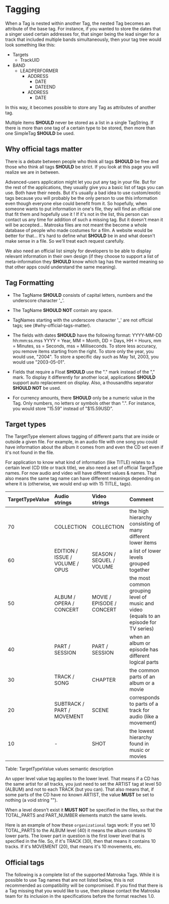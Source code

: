 # Tagging

When a Tag is nested within another Tag, the nested Tag becomes an attribute of the base tag.
For instance, if you wanted to store the dates that a singer used certain addresses for,
that singer being the lead singer for a track that included multiple bands simultaneously,
then your tag tree would look something like this:

* Targets
  * TrackUID
* BAND
  * LEADPERFORMER
    * ADDRESS
      * DATE
      * DATEEND
    * ADDRESS
      * DATE

In this way, it becomes possible to store any Tag as attributes of another tag.

Multiple items **SHOULD** never be stored as a list in a single TagString. If there is more
than one tag of a certain type to be stored, then more than one SimpleTag **SHOULD** be used.

## Why official tags matter

There is a debate between people who think all tags **SHOULD** be free and those who think
all tags **SHOULD** be strict. If you look at this page you will realize we are in between.

Advanced-users application might let you put any tag in your file. But for the rest of
the applications, they usually give you a basic list of tags you can use. Both have their
needs. But it's usually a bad idea to use custom/exotic tags because you will probably
be the only person to use this information even though everyone else could benefit from it.
So hopefully, when someone wants to put information in one's file, they will find an
official one that fit them and hopefully use it ! If it's not in the list, this person
can contact us any time for addition of such a missing tag. But it doesn't mean it will
be accepted... Matroska files are not meant the become a whole database of people who made
costumes for a film. A website would be better for that... It's hard to define what **SHOULD**
be in and what doesn't make sense in a file. So we'll treat each request carefully.

We also need an official list simply for developers to be able to display relevant information
in their own design (if they choose to support a list of meta-information they **SHOULD** know
which tag has the wanted meaning so that other apps could understand the same meaning).

## Tag Formatting

* The TagName **SHOULD** consists of capital letters, numbers and the underscore character '_'.

* The TagName **SHOULD NOT** contain any space.

* TagNames starting with the underscore character '_' are not official tags; see (#why-official-tags-matter).

* The fields with dates **SHOULD** have the following format: YYYY-MM-DD hh:mm:ss.mss YYYY = Year,
  MM = Month, DD = Days, HH = Hours, mm = Minutes, ss = Seconds, mss = Milliseconds.
  To store less accuracy, you remove items starting from the right. To store only the year,
  you would use, "2004". To store a specific day such as May 1st, 2003, you would use "2003-05-01".

* Fields that require a Float **SHOULD** use the "." mark instead of the "," mark.
  To display it differently for another local, applications **SHOULD** support auto
  replacement on display. Also, a thousandths separator **SHOULD NOT** be used.
  
* For currency amounts, there **SHOULD** only be a numeric value in the Tag.
  Only numbers, no letters or symbols other than ".". For instance, you would store "15.59" instead of "$15.59USD".

## Target types

The TargetType element allows tagging of different parts that are inside or outside a
given file. For example, in an audio file with one song you could have information about
the album it comes from and even the CD set even if it's not found in the file.

For application to know what kind of information (like TITLE) relates to a certain level
(CD title or track title), we also need a set of official TargetType names. For now audio
and video will have different values &amp; names. That also means the same tag name can
have different meanings depending on where it is (otherwise, we would end up with 15 TITLE_ tags).

TargetTypeValue | Audio strings                   | Video strings             | Comment
----------------|:--------------------------------|:--------------------------|:-------
70              | COLLECTION                      | COLLECTION                | the high hierarchy consisting of many different lower items
60              | EDITION / ISSUE / VOLUME / OPUS | SEASON / SEQUEL / VOLUME  | a list of lower levels grouped together
50              | ALBUM / OPERA / CONCERT         | MOVIE / EPISODE / CONCERT | the most common grouping level of music and video (equals to an episode for TV series)
40              | PART / SESSION                  | PART / SESSION            | when an album or episode has different logical parts
30              | TRACK / SONG                    | CHAPTER                   | the common parts of an album or a movie
20              | SUBTRACK / PART / MOVEMENT      | SCENE                     | corresponds to parts of a track for audio (like a movement)
10              | -                               | SHOT                      | the lowest hierarchy found in music or movies
Table: TargetTypeValue values semantic description

An upper level value tag applies to the lower level. That means if a CD has the same
artist for all tracks, you just need to set the ARTIST tag at level 50 (ALBUM) and not
to each TRACK (but you can). That also means that, if some parts of the CD have no known
ARTIST, the value **MUST** be set to nothing (a void string "").

When a level doesn't exist it **MUST NOT** be specified in the files, so that the TOTAL_PARTS
and PART_NUMBER elements match the same levels.

Here is an example of how these `organizational` tags work: If you set 10 TOTAL_PARTS to
the ALBUM level (40) it means the album contains 10 lower parts. The lower part in question
is the first lower level that is specified in the file. So, if it's TRACK (30), then that
means it contains 10 tracks. If it's MOVEMENT (20), that means it's 10 movements, etc.

## Official tags

The following is a complete list of the supported Matroska Tags. While it is possible
to use Tag names that are not listed below, this is not recommended as compatibility will
be compromised. If you find that there is a Tag missing that you would like to use,
then please contact the Matroska team for its inclusion in the specifications before the format reaches 1.0.

